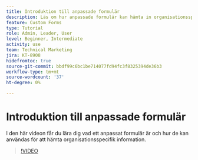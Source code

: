 ```yaml
---
title: Introduktion till anpassade formulär
description: Läs om hur anpassade formulär kan hämta in organisationsspecifik information.
feature: Custom Forms
type: Tutorial
role: Admin, Leader, User
level: Beginner, Intermediate
activity: use
team: Technical Marketing
jira: KT-8908
hidefromtoc: true
source-git-commit: bbdf99c6bc1be714077fd94fc3f8325394de36b3
workflow-type: tm+mt
source-wordcount: '37'
ht-degree: 0%

---
```


# Introduktion till anpassade formulär

I den här videon får du lära dig vad ett anpassat formulär är och hur de kan användas för att hämta organisationsspecifik information.

>[!VIDEO](https://video.tv.adobe.com/v/3432758/?quality=12&learn=on&enablevpops=1&captions=swe)
